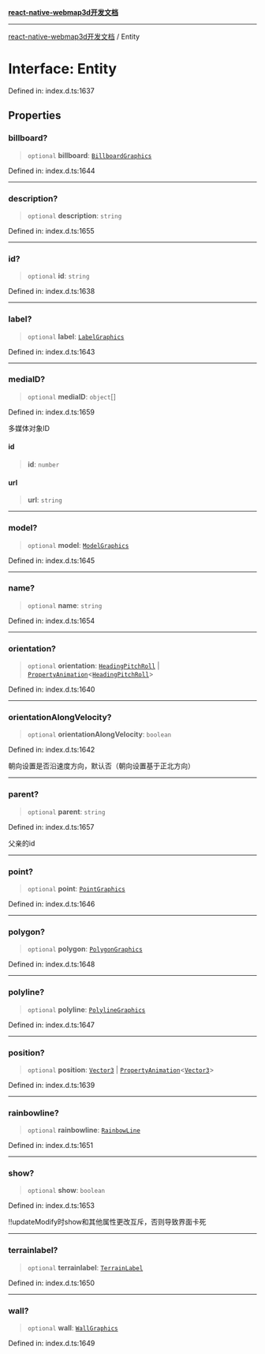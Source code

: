 [**react-native-webmap3d开发文档**](../README.md)

***

[react-native-webmap3d开发文档](../globals.md) / Entity

# Interface: Entity

Defined in: index.d.ts:1637

## Properties

### billboard?

> `optional` **billboard**: [`BillboardGraphics`](BillboardGraphics.md)

Defined in: index.d.ts:1644

***

### description?

> `optional` **description**: `string`

Defined in: index.d.ts:1655

***

### id?

> `optional` **id**: `string`

Defined in: index.d.ts:1638

***

### label?

> `optional` **label**: [`LabelGraphics`](LabelGraphics.md)

Defined in: index.d.ts:1643

***

### mediaID?

> `optional` **mediaID**: `object`[]

Defined in: index.d.ts:1659

多媒体对象ID

#### id

> **id**: `number`

#### url

> **url**: `string`

***

### model?

> `optional` **model**: [`ModelGraphics`](ModelGraphics.md)

Defined in: index.d.ts:1645

***

### name?

> `optional` **name**: `string`

Defined in: index.d.ts:1654

***

### orientation?

> `optional` **orientation**: [`HeadingPitchRoll`](HeadingPitchRoll.md) \| [`PropertyAnimation`](PropertyAnimation.md)\<[`HeadingPitchRoll`](HeadingPitchRoll.md)\>

Defined in: index.d.ts:1640

***

### orientationAlongVelocity?

> `optional` **orientationAlongVelocity**: `boolean`

Defined in: index.d.ts:1642

朝向设置是否沿速度方向，默认否（朝向设置基于正北方向）

***

### parent?

> `optional` **parent**: `string`

Defined in: index.d.ts:1657

父亲的id

***

### point?

> `optional` **point**: [`PointGraphics`](PointGraphics.md)

Defined in: index.d.ts:1646

***

### polygon?

> `optional` **polygon**: [`PolygonGraphics`](../type-aliases/PolygonGraphics.md)

Defined in: index.d.ts:1648

***

### polyline?

> `optional` **polyline**: [`PolylineGraphics`](../type-aliases/PolylineGraphics.md)

Defined in: index.d.ts:1647

***

### position?

> `optional` **position**: [`Vector3`](Vector3.md) \| [`PropertyAnimation`](PropertyAnimation.md)\<[`Vector3`](Vector3.md)\>

Defined in: index.d.ts:1639

***

### rainbowline?

> `optional` **rainbowline**: [`RainbowLine`](RainbowLine.md)

Defined in: index.d.ts:1651

***

### show?

> `optional` **show**: `boolean`

Defined in: index.d.ts:1653

!!updateModify时show和其他属性更改互斥，否则导致界面卡死

***

### terrainlabel?

> `optional` **terrainlabel**: [`TerrainLabel`](TerrainLabel.md)

Defined in: index.d.ts:1650

***

### wall?

> `optional` **wall**: [`WallGraphics`](WallGraphics.md)

Defined in: index.d.ts:1649
